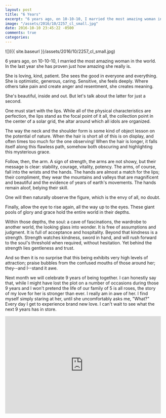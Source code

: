 ```yaml
---
layout: post
title: "6 Years"
excerpt: "6 years ago, on 10-10-10, I married the most amazing woman in the world."
image: "/assets/2016/10/2257_cl_small.jpg"
date: 2016-10-10 23:45:22 -0500
comments: true
categories: 
---
```


![]({{ site.baseurl }}/assets/2016/10/2257_cl_small.jpg)

6 years ago, on 10-10-10, I married the most amazing woman in the world. In the last year she has proven just how amazing she really is.

She is loving, kind, patient. She sees the good in everyone and everything. She is optimistic, generous, caring. Sensitive, she feels deeply. Where others take pain and create anger and resentment, she creates meaning.

She's beautiful, inside and out. But let's talk about the latter for just a second.

One must start with the lips. While all of the physical characteristics are perfection, the lips stand as the focal point of it all, the collection point in the center of a solar grid, the altar around which all idols are organized. 

The way the neck and the shoulder form is some kind of object lesson on the potential of nature. When the hair is short all of this is on display, and often times too much for the one observing! When the hair is longer, it falls itself along this flawless path, somehow both obscuring and highlighting this mysterious grace.

Follow, then, the arm. A sign of strength, the arms are not showy, but their message is clear: stability, courage, vitality, potency. The arms, of course, fall into the wrists and the hands. The hands are almost a match for the lips; their compliment, they wear the mountains and valleys that are magnificent and beautiful and the evidence of years of earth's movements. The hands remain aloof, belying their skill. 

One will then naturally observe the figure, which is the envy of all, no doubt. 

Finally, allow the eye to rise again, all the way up to the eyes. These giant pools of glory and grace hold the entire world in their depths.

Within those depths, the soul: a cave of fascinations, the wardrobe to another world, the looking glass into wonder. It is free of assumptions and judgment. It is full of acceptance and hospitality. Beyond that kindness is a strength. Strength watches kindness, sword in hand, and will rush forward to the soul's threshold when required, without hesitation. Yet behind the strength lies gentleness and trust. 

And so then it is no surprise that this being exhibits very high levels of attraction; praise bubbles from the confused mouths of those around her; they--and I--stand it awe.

Next month we will celebrate 9 years of being together. I can honestly say that, while I might have lost the plot on a number of occasions during those 9 years and I won't pretend the life of our family of 5 is all roses, the story of my love for her is stronger than ever. I really am in awe of her. I find myself simply staring at her, until she uncomfortably asks me, "What?" Every day I get to experience brand new love. I can't wait to see what the next 9 years has in store.

<iframe width="100%" height="315" src="https://www.youtube.com/embed/O4j1vfgvU58" frameborder="0" allowfullscreen></iframe>
